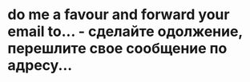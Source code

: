 # do me a favour and forward your email to... - сделайте одолжение, перешлите свое сообщение по адресу...

